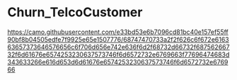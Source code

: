 # Churn_TelcoCustomer
https://camo.githubusercontent.com/e33bd53e6b7096cd81bc40e157ef55ff90bf8b04505edfe7f9925e65e1507776/68747470733a2f2f626c6f672e616363657373646576656c6f706d656e742e636f6d2f68732d66732f68756266732f6d61676e6574253230637573746f6d6572732e6769663f77696474683d343633266e616d653d6d61676e6574253230637573746f6d6572732e676966

